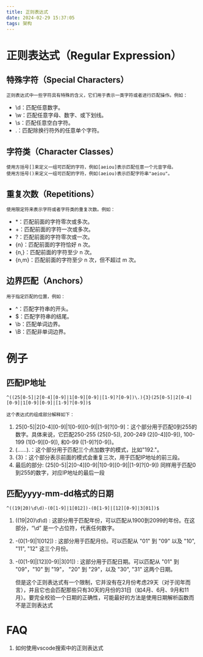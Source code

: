 ```yaml
---
title: 正则表达式
date: 2024-02-29 15:37:05
tags: 架构
---
```


# 正则表达式（Regular Expression）

## 特殊字符（Special Characters）

	正则表达式中一些字符具有特殊的含义，它们用于表示一类字符或者进行匹配操作。例如：

* \d：匹配任意数字。
* \w：匹配任意字母、数字、或下划线。
* \s：匹配任意空白字符。
* .：匹配除换行符外的任意单个字符。

## 字符类（Character Classes）

	使用方括号[]来定义一组可匹配的字符，例如[aeiou]表示匹配任意一个元音字母。
	使用方括号()来定义一组可匹配的字符，例如(aeiou)表示匹配字符串"aeiou"。

## 重复次数（Repetitions）

	使用限定符来表示字符或者字符类的重复次数。例如：

* *：匹配前面的字符零次或多次。
* +：匹配前面的字符一次或多次。
* ?：匹配前面的字符零次或一次。
* {n}：匹配前面的字符恰好 n 次。
* {n,}：匹配前面的字符至少 n 次。
* {n,m}：匹配前面的字符至少 n 次，但不超过 m 次。

## 边界匹配（Anchors）

	用于指定匹配的位置，例如：

* ^：匹配字符串的开头。
* $：匹配字符串的结尾。
* \b：匹配单词边界。
* \B：匹配非单词边界。

# 例子

## 匹配IP地址

```regex
^((25[0-5]|2[0-4][0-9]|1[0-9][0-9]|[1-9]?[0-9])\.){3}(25[0-5]|2[0-4][0-9]|1[0-9][0-9]|[1-9]?[0-9])$
```
	这个表达式的组成部分解释如下：

1. 25[0-5]|2[0-4][0-9]|1[0-9][0-9]|[1-9]?[0-9]：这个部分用于匹配0到255的数字。具体来说，它匹配250-255 (25[0-5]), 200-249 (2[0-4][0-9]), 100-199 (1[0-9][0-9]), 和0-99 ([1-9]?[0-9])。
2. (……)\.：这个部分用于匹配三个点加数字的模式，比如"192."。
3. {3}：这个部分表示前面的模式会重复三次，用于匹配IP地址的前三段。
4. 最后的部分: (25[0-5]|2[0-4][0-9]|1[0-9][0-9]|[1-9]?[0-9]) 同样用于匹配0到255的数字，对应IP地址的最后一段

## 匹配yyyy-mm-dd格式的日期
```regex
^((19|20)\d\d)-(0[1-9]|1[012])-(0[1-9]|[12][0-9]|3[01])$
```
1. ((19|20)\d\d) : 这部分用于匹配年份，可以匹配从1900到2099的年份。在这部分，“\d” 是一个占位符，代表任何数字。
2. -(0[1-9]|1[012]) : 这部分用于匹配月份。可以匹配从 "01" 到 "09" 以及 "10", "11", "12" 这三个月份。
3. -(0[1-9]|[12][0-9]|3[01]) : 这部分用于匹配日期。可以匹配从 "01" 到 "09"，"10" 到 "19"， "20" 到 "29"，以及 "30", "31" 这两个日期。

	但是这个正则表达式有一个限制，它并没有在2月份考虑29天（对于闰年而言），并且它也会匹配那些只有30天的月份的31日（如4月、6月、9月和11月）。要完全校验一个日期的正确性，可能最好的方法是使用日期解析函数而不是正则表达式

# FAQ

1. 如何使用vscode搜索中的正则表达式
